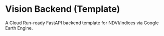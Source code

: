 # Vision Backend (Template)

A Cloud Run–ready FastAPI backend template for NDVI/indices via Google Earth Engine.
 
 
